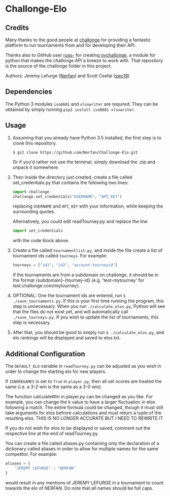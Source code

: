 # Challonge-Elo

## Credits

Many thanks to the good people at [challonge](http://challonge.com) for providing a fantastic platform to run tournaments from and for developing their API.

Thanks also to GitHub user [russ-](https://github.com/russ-) for creating [pychallonge](https://github.com/russ-/pychallonge), a module for python that makes the challonge API a breeze to work with. That repository is the source of the challonge folder in this project.

Authors: Jeremy Lefurge ([Nerfan](https://github.com/Nerfan)) and Scott Csefai ([swc19](https://github.com/swc19))

## Dependencies

The Python 3 modules `iso8601` and `xlsxwriter` are required. They can be obtained by simply running `pip3 install iso8601 xlsxwriter`.

## Usage

1. Assuming that you already have Python 3.5 installed, the first step is to clone this repository.

   ```
   $ git clone https://github.com/Nerfan/Challonge-Elo.git
   ```

   Or if you'd rather not use the terminal, simply download the .zip and unpack it somewhere.

2. Then inside the directory just created, create a file called set\_credentials.py that contains the following two lines:

   ```python
   import challonge
   challonge.set_credentials("USERNAME", "API_KEY")
   ```

   replacing `USERNAME` and `API_KEY` with your information, while keeping the surrounding quotes.

   Alternatively, you could edit readTourney.py and replace the line

   ```python
   import set_credentials
   ```

   with the code block above.

3. Create a file called `tournamentlist.py`, and inside the file create a list of tournament ids called `tourneys`. For example:
   ```python
   tourneys = ["id1", "id2", "account-tourneyid"]
   ```
   If the tournaments are from a subdomain on challonge, it should be in the format {subdomain}-{tourney-id} (e.g. 'test-mytourney' for test.challonge.com/mytourney).


4. OPTIONAL: One the tournament ids are entered, run `$ ./save_tournaments.py`. If this is your first time running the program, this step is unnecessary. When you run `./calculate_elos.py`, Python will see that the files do not exist yet, and will automatically call `./save_tourneys.py`. If you wish to update the list of tournaments, this step is necessary.

5. After that, you should be good to simply run `$ ./calculate_elos.py`, and elo rankings will be displayed and saved to elos.txt.

## Additional Configuration

The `DEFAULT_ELO` variable in `readTourney.py` can be adjusted as you wish in order to change the starting elo for new players.

If `IGNOREGAMES` is set to `True` in `player.py`, then all set scores are treated the same (i.e. a 3-2 win is the same as a 3-0 win).

The function calculateWin in player.py can be changed as you like. For example, you can change the k value to have a larger fluctuation in elos following a match. The entire formula could be changed, though it must still take arguments for elos befrore calculations and must return a tuple of the resulting elos. THIS IS NO LONGER ACCURATE BUT I NEED TO REWRITE IT

If you do not wish for elos to be displayed or saved, comment out the respective line at the end of readTourney.py.

You can create a file called aliases.py containing only the declaration of a dictionary called aliases in order to allow for multiple names for the same competitor. For example:

```python
aliases = {
    "JEREMY LEFURGE" : "NERFAN"
}
```

would result in any mentions of JEREMY LEFURGE in a tournament to count towards the elo of NERFAN. Do note that all names should be full caps.
